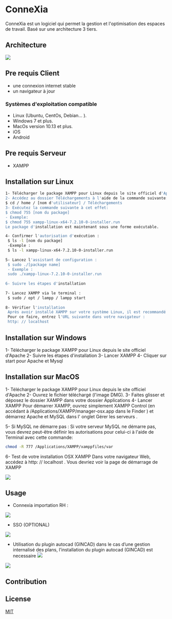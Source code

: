# ConneXia

ConneXia est un logiciel qui permet la gestion et l'optimisation des espaces de travail. Basé sur une architecture 3 tiers.

## Architecture

![](https://www.geonov.fr/fig/client-server/client-server-3-tiers-small.png)

## Pre requis Client
- une connexion internet stable
- un navigateur à jour

### Systèmes d'exploitation compatible

- Linux (Ubuntu, CentOs, Debian... ).
- Windows 7 et plus.
- MacOs version 10.13 et plus.
- iOS
- Android

## Pre requis Serveur
- XAMPP

## Installation sur Linux

```bash
1- Télécharger le package XAMPP pour Linux depuis le site officiel d'Apache
2- Accédez au dossier Téléchargements à l'aide de la commande suivante:
$ cd / home / [nom d'utilisateur] / Téléchargements
3- Exécutez la commande suivante à cet effet:
$ chmod 755 [nom du package]
- Exemple:
$ chmod 755 xampp-linux-x64-7.2.10-0-installer.run
Le package d'installation est maintenant sous une forme exécutable.

4- Confirmer l'autorisation d'exécution :
 $ ls -l [nom du package]
 -Exemple :
 $ ls -l xampp-linux-x64-7.2.10-0-installer.run
 
5- Lancez l'assistant de configuration :
 $ sudo ./[package name]
 - Exemple :
 sudo ./xampp-linux-7.2.10-0-installer.run
 
6- Suivre les étapes d'installation 
 
7- Lancez XAMPP via le terminal :
 $ sudo / opt / lampp / lampp start
 
8- Vérifier l'installation
 Après avoir installé XAMPP sur votre système Linux, il est recommandé de vérifier l'installation. 
 Pour ce faire, entrez l'URL suivante dans votre navigateur :
 http: // localhost 
```

## Installation sur Windows
1- Télécharger le package XAMPP pour Linux depuis le site officiel d'Apache
2- Suivre les étapes d'installation
3- Lancer XAMPP 
4- Cliquer sur start pour Apache et Mysql

## Installation sur MacOS
1- Télécharger le package XAMPP pour Linux depuis le site officiel d'Apache
2- Ouvrez le fichier téléchargé (l'image DMG).
3- Faites glisser et déposez le dossier XAMPP dans votre dossier Applications 
4- Lancer XAMPP
Pour démarrer XAMPP, ouvrez simplement XAMPP Control (en accédant à /Applications/XAMPP/manager-osx.app dans le Finder ) et démarrez Apache et MySQL dans l' onglet Gérer les serveurs .

5- Si MySQL ne démarre pas :
Si votre serveur MySQL ne démarre pas, vous devrez peut-être définir les autorisations pour celui-ci à l'aide de Terminal avec cette commande:
```Bash
chmod -R 777 /Applications/XAMPP/xamppfiles/var
```
6- Test de votre installation OSX XAMPP
Dans votre navigateur Web, accédez à http: // localhost .
Vous devriez voir la page de démarrage de XAMPP

![](https://s3.amazonaws.com/webucator-how-tos/2080.png)

## Usage


- Connexia importation RH : 

![](https://i.ibb.co/X3nKHrf/Untitled-3.png)

- SSO (OPTIONAL)

![](https://i.ibb.co/fHxSz7P/sso.png)

- Utilisation du plugin autocad (GINCAD)
dans le cas d’une gestion internalisé des plans, l’installation du plugin autocad (GINCAD) est necessaire
![](https://i.ibb.co/G5tFCHz/export.png)

![](https://i.ibb.co/nz9JN5q/download.png)





## Contribution


## License
[MIT](https://choosealicense.com/licenses/mit/)
